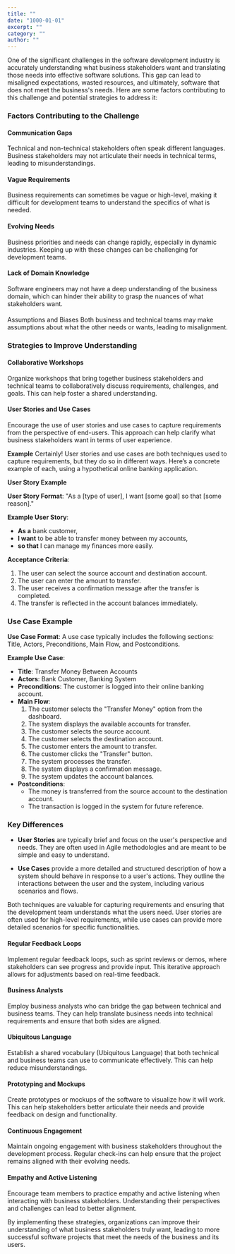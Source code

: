 ```yaml
---
title: ""
date: "1000-01-01"
excerpt: ""
category: ""
author: ""
---
```


One of the significant challenges in the software development industry is accurately understanding what business stakeholders want and translating those needs into effective software solutions. This gap can lead to misaligned expectations, wasted resources, and ultimately, software that does not meet the business's needs. Here are some factors contributing to this challenge and potential strategies to address it:

### Factors Contributing to the Challenge

#### Communication Gaps
Technical and non-technical stakeholders often speak different languages. Business stakeholders may not articulate their needs in technical terms, leading to misunderstandings.

#### Vague Requirements
Business requirements can sometimes be vague or high-level, making it difficult for development teams to understand the specifics of what is needed.

#### Evolving Needs
Business priorities and needs can change rapidly, especially in dynamic industries. Keeping up with these changes can be challenging for development teams.

#### Lack of Domain Knowledge
Software engineers may not have a deep understanding of the business domain, which can hinder their ability to grasp the nuances of what stakeholders want.

#### 
Assumptions and Biases
Both business and technical teams may make assumptions about what the other needs or wants, leading to misalignment.


### Strategies to Improve Understanding

#### Collaborative Workshops
Organize workshops that bring together business stakeholders and technical teams to collaboratively discuss requirements, challenges, and goals. This can help foster a shared understanding.

#### User Stories and Use Cases
Encourage the use of user stories and use cases to capture requirements from the perspective of end-users. This approach can help clarify what business stakeholders want in terms of user experience.

**Example**
Certainly! User stories and use cases are both techniques used to capture requirements, but they do so in different ways. Here’s a concrete example of each, using a hypothetical online banking application.

**User Story Example**

**User Story Format**: 
"As a [type of user], I want [some goal] so that [some reason]."

**Example User Story**:
- **As a** bank customer, 
- **I want** to be able to transfer money between my accounts, 
- **so that** I can manage my finances more easily.

**Acceptance Criteria**:
1. The user can select the source account and destination account.
2. The user can enter the amount to transfer.
3. The user receives a confirmation message after the transfer is completed.
4. The transfer is reflected in the account balances immediately.

### Use Case Example

**Use Case Format**: 
A use case typically includes the following sections: Title, Actors, Preconditions, Main Flow, and Postconditions.

**Example Use Case**:
- **Title**: Transfer Money Between Accounts
- **Actors**: Bank Customer, Banking System
- **Preconditions**: The customer is logged into their online banking account.
- **Main Flow**:
  1. The customer selects the "Transfer Money" option from the dashboard.
  2. The system displays the available accounts for transfer.
  3. The customer selects the source account.
  4. The customer selects the destination account.
  5. The customer enters the amount to transfer.
  6. The customer clicks the "Transfer" button.
  7. The system processes the transfer.
  8. The system displays a confirmation message.
  9. The system updates the account balances.
- **Postconditions**: 
  - The money is transferred from the source account to the destination account.
  - The transaction is logged in the system for future reference.

### Key Differences

- **User Stories** are typically brief and focus on the user's perspective and needs. They are often used in Agile methodologies and are meant to be simple and easy to understand.
  
- **Use Cases** provide a more detailed and structured description of how a system should behave in response to a user's actions. They outline the interactions between the user and the system, including various scenarios and flows.

Both techniques are valuable for capturing requirements and ensuring that the development team understands what the users need. User stories are often used for high-level requirements, while use cases can provide more detailed scenarios for specific functionalities.

#### Regular Feedback Loops
Implement regular feedback loops, such as sprint reviews or demos, where stakeholders can see progress and provide input. This iterative approach allows for adjustments based on real-time feedback.

#### Business Analysts
Employ business analysts who can bridge the gap between technical and business teams. They can help translate business needs into technical requirements and ensure that both sides are aligned.

#### Ubiquitous Language
Establish a shared vocabulary (Ubiquitous Language) that both technical and business teams can use to communicate effectively. This can help reduce misunderstandings.

#### Prototyping and Mockups
Create prototypes or mockups of the software to visualize how it will work. This can help stakeholders better articulate their needs and provide feedback on design and functionality.

#### Continuous Engagement
Maintain ongoing engagement with business stakeholders throughout the development process. Regular check-ins can help ensure that the project remains aligned with their evolving needs.

#### Empathy and Active Listening
Encourage team members to practice empathy and active listening when interacting with business stakeholders. Understanding their perspectives and challenges can lead to better alignment.

By implementing these strategies, organizations can improve their understanding of what business stakeholders truly want, leading to more successful software projects that meet the needs of the business and its users.